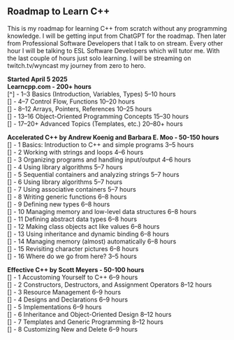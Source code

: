 <h2>Roadmap to Learn C++</h2>

This is my roadmap for learning C++ from scratch without any programming knowledge. I will be getting input from ChatGPT for the roadmap. Then later from Professional Software Developers that I talk to on stream. Every other hour I will be talking to ESL Software Developers which will tutor me. With the last couple of hours just solo learning. I will be streaming on twitch.tv/wyncast my journey from zero to hero.
 
**Started April 5 2025**<br/>
**Learncpp.com - 200+ hours**<br/> 
[^] - 1–3	Basics (Introduction, Variables, Types)	5–10 hours<br/>	
 [] - 4–7	Control Flow, Functions	10–20 hours<br/>
 [] - 8–12	Arrays, Pointers, References	10–25 hours<br/>
 [] - 13–16	Object-Oriented Programming Concepts	15–30 hours<br/>
 [] - 17–20+	Advanced Topics (Templates, etc.)	20–80+ hours<br/>

**Accelerated C++ by Andrew Koenig and Barbara E. Moo - 50-150 hours**<br/>
  [] - 1	Basics: Introduction to C++ and simple programs	3–5 hours<br/>
  [] - 2	Working with strings and loops	4–6 hours<br/>
  [] - 3	Organizing programs and handling input/output	4–6 hours<br/>
  [] - 4	Using library algorithms	5–7 hours<br/>
  [] - 5	Sequential containers and analyzing strings	5–7 hours<br/>
  [] - 6	Using library algorithms	5–7 hours<br/>
  [] - 7	Using associative containers	5–7 hours<br/>
  [] - 8	Writing generic functions	6–8 hours<br/>
  [] - 9	Defining new types	6–8 hours<br/>
  [] - 10	Managing memory and low-level data structures	6–8 hours<br/>
  [] - 11	Defining abstract data types	6–8 hours<br/>
  [] - 12	Making class objects act like values	6–8 hours<br/>
  [] - 13	Using inheritance and dynamic binding	6–8 hours<br/>
  [] - 14	Managing memory (almost) automatically	6–8 hours<br/>
  [] - 15	Revisiting character pictures	6–8 hours<br/>
  [] - 16	Where do we go from here?	3–5 hours<br/>

**Effective C++ by Scott Meyers - 50-100 hours**<br/>
  [] - 1	Accustoming Yourself to C++	6–9 hours<br/>
  [] - 2	Constructors, Destructors, and Assignment Operators	8–12 hours<br/>
  [] - 3	Resource Management	6–9 hours<br/>
  [] - 4	Designs and Declarations	6–9 hours<br/>
  [] - 5	Implementations	6–9 hours<br/>
  [] - 6	Inheritance and Object-Oriented Design	8–12 hours<br/>
  [] - 7	Templates and Generic Programming	8–12 hours<br/>
  [] - 8	Customizing New and Delete	6–9 hours<br/>
  
